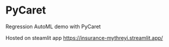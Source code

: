 # PyCaret
  Regression AutoML demo with PyCaret

Hosted on steamlit app
https://insurance-mythreyi.streamlit.app/
